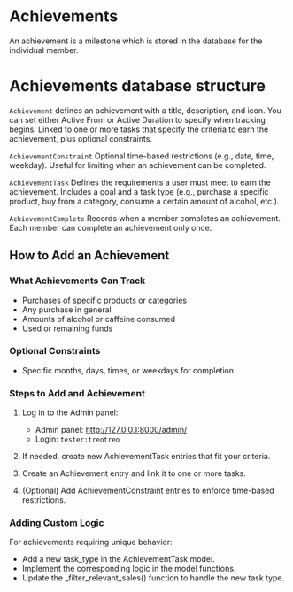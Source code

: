 # Achievements

An achievement is a milestone which is stored in the database for the individual member.

# Achievements database structure

`Achievement` defines an achievement with a title, description, and icon. 
You can set either Active From or Active Duration to specify when tracking begins. 
Linked to one or more tasks that specify the criteria to earn the achievement, plus optional constraints.

`AchievementConstraint` Optional time-based restrictions (e.g., date, time, weekday).
Useful for limiting when an achievement can be completed.

`AchievementTask` Defines the requirements a user must meet to earn the achievement.
Includes a goal and a task type (e.g., purchase a specific product, buy from a category, consume a certain amount of alcohol, etc.).

`AchievementComplete` Records when a member completes an achievement.
Each member can complete an achievement only once.

## How to Add an Achievement

### What Achievements Can Track

- Purchases of specific products or categories
- Any purchase in general
- Amounts of alcohol or caffeine consumed
- Used or remaining funds

### Optional Constraints

- Specific months, days, times, or weekdays for completion

### Steps to Add and Achievement

1. Log in to the Admin panel:

    - Admin panel: <http://127.0.0.1:8000/admin/>  
    - Login: `tester:treotreo` 

2. If needed, create new AchievementTask entries that fit your criteria.
3. Create an Achievement entry and link it to one or more tasks.
4. (Optional) Add AchievementConstraint entries to enforce time-based restrictions.

### Adding Custom Logic

For achievements requiring unique behavior:

- Add a new task_type in the AchievementTask model.
- Implement the corresponding logic in the model functions.
- Update the _filter_relevant_sales() function to handle the new task type.